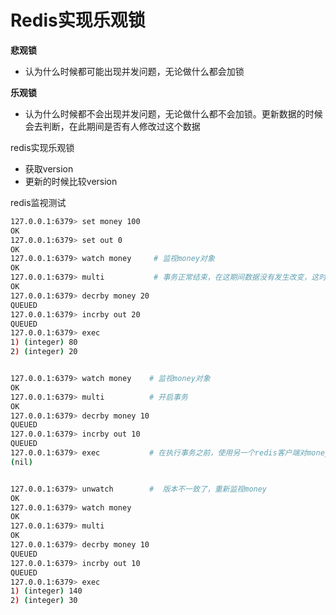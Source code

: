 # Redis实现乐观锁
**悲观锁**  
- 认为什么时候都可能出现并发问题，无论做什么都会加锁

**乐观锁**  
- 认为什么时候都不会出现并发问题，无论做什么都不会加锁。更新数据的时候会去判断，在此期间是否有人修改过这个数据

redis实现乐观锁  
- 获取version
- 更新的时候比较version

redis监视测试  
```bash
127.0.0.1:6379> set money 100
OK
127.0.0.1:6379> set out 0
OK
127.0.0.1:6379> watch money     # 监视money对象
OK
127.0.0.1:6379> multi           # 事务正常结束，在这期间数据没有发生改变，这时正常执行成功
OK
127.0.0.1:6379> decrby money 20
QUEUED
127.0.0.1:6379> incrby out 20
QUEUED
127.0.0.1:6379> exec
1) (integer) 80
2) (integer) 20


127.0.0.1:6379> watch money    # 监视money对象
OK
127.0.0.1:6379> multi          # 开启事务
OK
127.0.0.1:6379> decrby money 10
QUEUED
127.0.0.1:6379> incrby out 10
QUEUED
127.0.0.1:6379> exec           # 在执行事务之前，使用另一个redis客户端对money的值进行了修改
(nil)


127.0.0.1:6379> unwatch        #  版本不一致了，重新监视money
OK
127.0.0.1:6379> watch money
OK
127.0.0.1:6379> multi
OK
127.0.0.1:6379> decrby money 10
QUEUED
127.0.0.1:6379> incrby out 10
QUEUED
127.0.0.1:6379> exec
1) (integer) 140
2) (integer) 30
```
